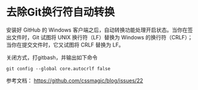 # 去除Git换行符自动转换

安装好 GitHub 的 Windows 客户端之后，自动转换功能处理开启状态。当你在签出文件时，Git 试图将 UNIX 换行符（LF）替换为 Windows 的换行符（CRLF）；当你在提交文件时，它又试图将 CRLF 替换为 LF。

关闭方式，打gitbash，并输出如下命令
		
	git config --global core.autocrlf false

参考文档：
https://github.com/cssmagic/blog/issues/22